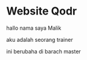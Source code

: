 Website Qodr
============

hallo nama saya Malik

aku adalah seorang trainer

ini berubaha di barach master
